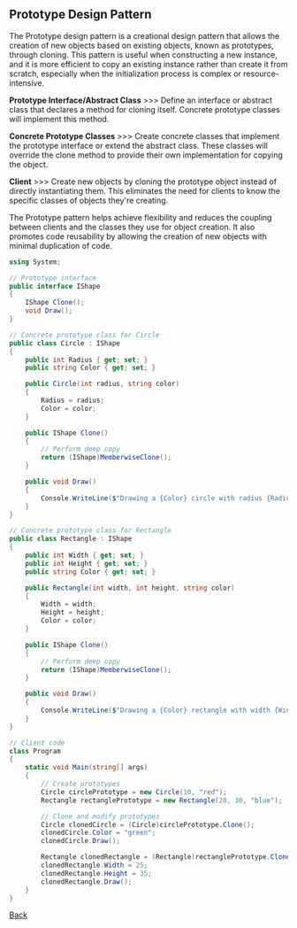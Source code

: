 ## Prototype Design Pattern

The Prototype design pattern is a creational design pattern that allows the creation of new objects based on existing objects, known as prototypes, through cloning. This pattern is useful when constructing a new instance, and it is more efficient to copy an existing instance rather than create it from scratch, especially when the initialization process is complex or resource-intensive.

**Prototype Interface/Abstract Class** >>> Define an interface or abstract class that declares a method for cloning itself. Concrete prototype classes will implement this method.

**Concrete Prototype Classes** >>> Create concrete classes that implement the prototype interface or extend the abstract class. These classes will override the clone method to provide their own implementation for copying the object.

**Client** >>> Create new objects by cloning the prototype object instead of directly instantiating them. This eliminates the need for clients to know the specific classes of objects they're creating.

The Prototype pattern helps achieve flexibility and reduces the coupling between clients and the classes they use for object creation. It also promotes code reusability by allowing the creation of new objects with minimal duplication of code.

```csharp
using System;

// Prototype interface
public interface IShape
{
    IShape Clone();
    void Draw();
}

// Concrete prototype class for Circle
public class Circle : IShape
{
    public int Radius { get; set; }
    public string Color { get; set; }

    public Circle(int radius, string color)
    {
        Radius = radius;
        Color = color;
    }

    public IShape Clone()
    {
        // Perform deep copy
        return (IShape)MemberwiseClone();
    }

    public void Draw()
    {
        Console.WriteLine($"Drawing a {Color} circle with radius {Radius}");
    }
}

// Concrete prototype class for Rectangle
public class Rectangle : IShape
{
    public int Width { get; set; }
    public int Height { get; set; }
    public string Color { get; set; }

    public Rectangle(int width, int height, string color)
    {
        Width = width;
        Height = height;
        Color = color;
    }

    public IShape Clone()
    {
        // Perform deep copy
        return (IShape)MemberwiseClone();
    }

    public void Draw()
    {
        Console.WriteLine($"Drawing a {Color} rectangle with width {Width} and height {Height}");
    }
}

// Client code
class Program
{
    static void Main(string[] args)
    {
        // Create prototypes
        Circle circlePrototype = new Circle(10, "red");
        Rectangle rectanglePrototype = new Rectangle(20, 30, "blue");

        // Clone and modify prototypes
        Circle clonedCircle = (Circle)circlePrototype.Clone();
        clonedCircle.Color = "green";
        clonedCircle.Draw();

        Rectangle clonedRectangle = (Rectangle)rectanglePrototype.Clone();
        clonedRectangle.Width = 25;
        clonedRectangle.Height = 35;
        clonedRectangle.Draw();
    }
}
```
[Back](../README.md/#prototype)
